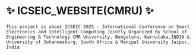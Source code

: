 # ✨ ICSEIC_WEBSITE(CMRU) ✨
    This project is about ICSEIC 2025 - International Conference on Smart Electronics and Intelligent Computing Jointly Organized By School of Engineering & Technology CMR University, Bengaluru, Karnataka,INDIA & University of Johannesburg, South Africa & Manipal University Jaipur, India

    

